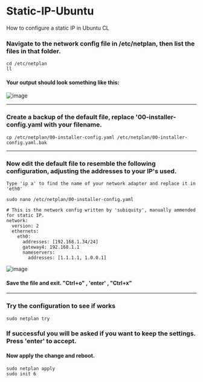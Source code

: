 # Static-IP-Ubuntu
How to configure a static IP in Ubuntu CL


### Navigate to the network config file in /etc/netplan, then list the files in that folder.

```code
cd /etc/netplan
ll
```

#### Your output should look something like this:

![image](https://user-images.githubusercontent.com/72121107/112372389-66354300-8ce8-11eb-801e-788bbe6fdc89.png)


__________________________________________________________________________________________________________________

### Create a backup of the default file, replace '00-installer-config.yaml with your filename.

```
cp /etc/netplan/00-installer-config.yaml /etc/netplan/00-installer-config.yaml.bak
```

_________________________________________________________________________________________________________________

### Now edit the default file to resemble the following configuration, adjusting the addresses to your IP's used.

``` Type 'ip a' to find the name of your network adapter and replace it in 'eth0' ```
```
sudo nano /etc/netplan/00-installer-config.yaml
```
```
# This is the network config written by 'subiquity', manually ammended for static IP.
network:
  version: 2
  ethernets:
    eth0:
      addresses: [192.168.1.34/24]
      gateway4: 192.168.1.1
      nameservers:
        addresses: [1.1.1.1, 1.0.0.1]
```
![image](https://user-images.githubusercontent.com/72121107/112372485-87962f00-8ce8-11eb-8846-7abb66d28f21.png)
#### Save the file and exit. "Ctrl+o" , 'enter' , "Ctrl+x"
_________________________________________________________________________________________________________________________________
### Try the configuration to see if works
```
sudo netplan try
```
### If successful you will be asked if you want to keep the settings. Press 'enter' to accept.
#### Now apply the change and reboot.
```
sudo netplan apply
sudo init 6
```